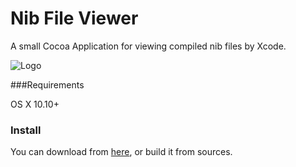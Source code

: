 # Nib File Viewer
A small Cocoa Application for viewing compiled nib files by Xcode.

![Logo](https://raw.githubusercontent.com/SemperIdem/NibFileViewer/master/NibFileViewer.png)

###Requirements

OS X 10.10+

### Install

You can download from [here](https://github.com/SemperIdem/NibFileViewer/tree/master/Nib%20File%20Viewer), or build it from sources.